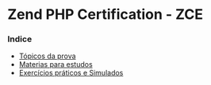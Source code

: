 # Zend PHP Certification - ZCE

### Indice
- [Tópicos da prova](topicos_da_prova.md)
- [Materias para estudos](materias_para_estudos)
- [Exercícios práticos e Simulados](exercicios_e_simulados)